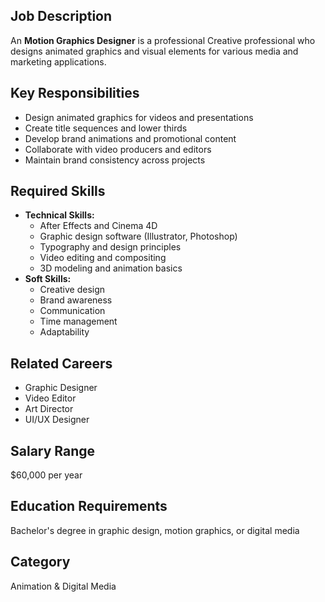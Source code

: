 ## Job Description
An **Motion Graphics Designer** is a professional Creative professional who designs animated graphics and visual elements for various media and marketing applications.

## Key Responsibilities
- Design animated graphics for videos and presentations
- Create title sequences and lower thirds
- Develop brand animations and promotional content
- Collaborate with video producers and editors
- Maintain brand consistency across projects

## Required Skills
- **Technical Skills:**
  - After Effects and Cinema 4D
  - Graphic design software (Illustrator, Photoshop)
  - Typography and design principles
  - Video editing and compositing
  - 3D modeling and animation basics
- **Soft Skills:**
  - Creative design
  - Brand awareness
  - Communication
  - Time management
  - Adaptability

## Related Careers
- Graphic Designer
- Video Editor
- Art Director
- UI/UX Designer

## Salary Range
$60,000 per year

## Education Requirements
Bachelor's degree in graphic design, motion graphics, or digital media

## Category
Animation & Digital Media
